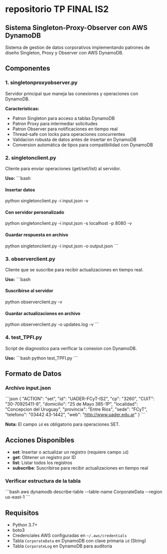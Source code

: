 # repositorio TP FINAL IS2

## Sistema Singleton-Proxy-Observer con AWS DynamoDB

Sistema de gestion de datos corporativos implementando patrones de diseño Singleton, Proxy y Observer con AWS DynamoDB.

## Componentes

### 1. singletonproxyobserver.py

Servidor principal que maneja las conexiones y operaciones con DynamoDB.

**Caracteristicas:**

- Patron Singleton para acceso a tablas DynamoDB
- Patron Proxy para intermediar solicitudes
- Patron Observer para notificaciones en tiempo real
- Thread-safe con locks para operaciones concurrentes
- Validacion robusta de datos antes de insertar en DynamoDB
- Conversion automática de tipos para compatibilidad con DynamoDB

### 2. singletonclient.py

Cliente para enviar operaciones (get/set/list) al servidor.

**Uso:**
\`\`\`bash

#### Insertar datos

python singletonclient.py -i input.json -v

#### Con servidor personalizado

python singletonclient.py -i input.json -s localhost -p 8080 -v

#### Guardar respuesta en archivo

python singletonclient.py -i input.json -o output.json
\`\`\`

### 3. observerclient.py

Cliente que se suscribe para recibir actualizaciones en tiempo real.

**Uso:**
\`\`\`bash

#### Suscribirse al servidor

python observerclient.py -v

#### Guardar actualizaciones en archivo

python observerclient.py -o updates.log -v
\`\`\`

### 4. test_TPFI.py

Script de diagnostico para verificar la conexion con DynamoDB.

**Uso:**
\`\`\`bash
python test_TPFI.py
\`\`\`

## Formato de Datos

### Archivo input.json

\`\`\`json
{
  "ACTION": "set",
  "id": "UADER-FCyT-IS2",
  "cp": "3260",
  "CUIT": "30-70925411-8",
  "domicilio": "25 de Mayo 385-1P",
  "localidad": "Concepcion del Uruguay",
  "provincia": "Entre Rios",
  "sede": "FCyT",
  "telefono": "03442 43-1442",
  "web": "<http://www.uader.edu.ar>"
}
\`\`\`

**Nota:** El campo `id` es obligatorio para operaciones SET.

## Acciones Disponibles

- **set**: Insertar o actualizar un registro (requiere campo `id`)
- **get**: Obtener un registro por ID
- **list**: Listar todos los registros
- **subscribe**: Suscribirse para recibir actualizaciones en tiempo real

### Verificar estructura de la tabla

\`\`\`bash
aws dynamodb describe-table --table-name CorporateData --region us-east-1
\`\`\`

## Requisitos

- Python 3.7+
- boto3
- Credenciales AWS configuradas en `~/.aws/credentials`
- Tabla `CorporateData` en DynamoDB con clave primaria `id` (String)
- Tabla `CorporateLog` en DynamoDB para auditoria